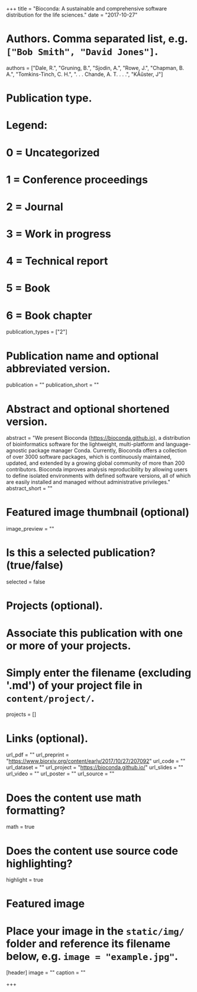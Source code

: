 +++
title = "Bioconda: A sustainable and comprehensive software distribution for the life sciences."
date = "2017-10-27"

# Authors. Comma separated list, e.g. `["Bob Smith", "David Jones"]`.
authors = ["Dale, R.", "Gruning, B.", "Sjodin, A.", "Rowe, J.", "Chapman, B. A.", "Tomkins-Tinch, C. H.", ". . . Chande, A. T. . . .", "KÃűster, J"]

# Publication type.
# Legend:
# 0 = Uncategorized
# 1 = Conference proceedings
# 2 = Journal
# 3 = Work in progress
# 4 = Technical report
# 5 = Book
# 6 = Book chapter
publication_types = ["2"]

# Publication name and optional abbreviated version.
publication = ""
publication_short = ""

# Abstract and optional shortened version.
abstract = "We present Bioconda (https://bioconda.github.io), a distribution of bioinformatics software for the lightweight, multi-platform and language-agnostic package manager Conda. Currently, Bioconda offers a collection of over 3000 software packages, which is continuously maintained, updated, and extended by a growing global community of more than 200 contributors. Bioconda improves analysis reproducibility by allowing users to define isolated environments with defined software versions, all of which are easily installed and managed without administrative privileges."
abstract_short = ""

# Featured image thumbnail (optional)
image_preview = ""

# Is this a selected publication? (true/false)
selected = false

# Projects (optional).
#   Associate this publication with one or more of your projects.
#   Simply enter the filename (excluding '.md') of your project file in `content/project/`.
projects = []

# Links (optional).
url_pdf = ""
url_preprint = "https://www.biorxiv.org/content/early/2017/10/27/207092"
url_code = ""
url_dataset = ""
url_project = "https://bioconda.github.io/"
url_slides = ""
url_video = ""
url_poster = ""
url_source = ""

# Does the content use math formatting?
math = true

# Does the content use source code highlighting?
highlight = true

# Featured image
# Place your image in the `static/img/` folder and reference its filename below, e.g. `image = "example.jpg"`.
[header]
image = ""
caption = ""

+++

